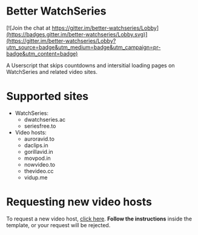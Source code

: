 # Better WatchSeries

[![Join the chat at https://gitter.im/better-watchseries/Lobby](https://badges.gitter.im/better-watchseries/Lobby.svg)](https://gitter.im/better-watchseries/Lobby?utm_source=badge&utm_medium=badge&utm_campaign=pr-badge&utm_content=badge)

A Userscript that skips countdowns and intersitial loading pages on WatchSeries and related video sites.

# Supported sites

- WatchSeries:
    - dwatchseries.ac
    - seriesfree.to
- Video hosts:
    - auroravid.to
    - daclips.in
    - gorillavid.in
    - movpod.in
    - nowvideo.to
    - thevideo.cc
    - vidup.me

# Requesting new video hosts

To request a new video host, [click here](https://github.com/andrewjmetzger/better-watchseries/issues/new?template=host_request.md&title=[Host%20Request]%20example.com). **Follow the instructions** inside the template, or your request will be rejected.
